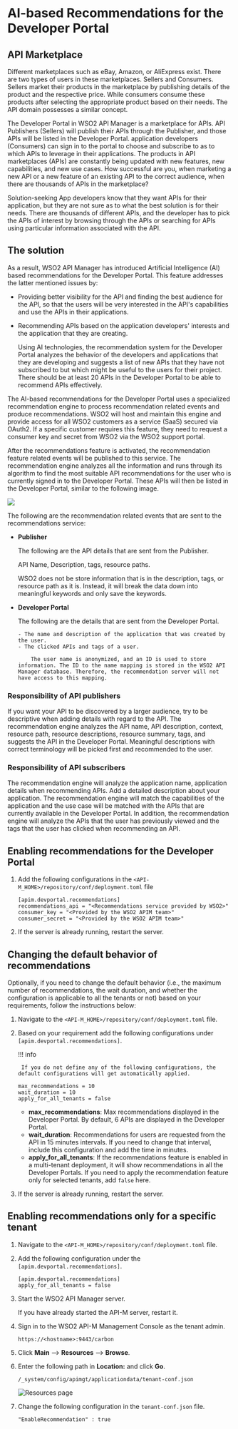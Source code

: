 
# AI-based Recommendations for the Developer Portal

## API Marketplace

Different marketplaces such as eBay, Amazon, or AliExpress exist. There are two types of users in these marketplaces. Sellers and Consumers. Sellers market their products in the marketplace by publishing details of the product and the respective price. While consumers consume these products after selecting the appropriate product based on their needs. The API domain possesses a similar concept. 

The Developer Portal in WSO2 API Manager is a marketplace for APIs. API Publishers (Sellers) will publish their APIs through the Publisher, and those APIs will be listed in the Developer Portal. application developers (Consumers) can sign in to the portal to choose and subscribe to as to which APIs to leverage in their applications. The products in API marketplaces (APIs) are constantly being updated with new features, new capabilities, and new use cases. How successful are you, when marketing a new API or a new feature of an existing API to the correct audience, when there are thousands of APIs in the marketplace?

Solution-seeking App developers know that they want APIs for their application, but they are not sure as to what the best solution is for their needs. There are thousands of different APIs, and the developer has to pick the APIs of interest by browsing through the APIs or searching for APIs using particular information associated with the API. 

## The solution

As a result, WSO2 API Manager has introduced Artificial Intelligence (AI) based recommendations for the Developer Portal. This feature addresses the latter mentioned issues by: 

- Providing better visibility for the API and finding the best audience for the API, so that the users will be very interested in the API's capabilities and use the APIs in their applications.
- Recommending APIs based on the application developers' interests and the application that they are creating.

    Using AI technologies, the recommendation system for the Developer Portal analyzes the behavior of the developers and applications that they are developing and suggests a list of new APIs that they have not subscribed to but which might be useful to the users for their project. There should be at least 20 APIs in the Developer Portal to be able to recommend APIs effectively.

The AI-based recommendations for the Developer Portal uses a specialized recommendation engine to process recommendation related events and produce recommendations. WSO2 will host and maintain this engine and provide access for all WSO2 customers as a service (SaaS) secured via OAuth2. If a specific customer requires this feature, they need to request a consumer key and secret from WSO2 via the WSO2 support portal. 

After the recommendations feature is activated, the recommendation feature related events will be published to this service. The recommendation engine analyzes all the information and runs through its algorithm to find the most suitable API recommendations for the user who is currently signed in to the Developer Portal. These APIs will then be listed in the Developer Portal, similar to the following image.

![](../assets/img/api-recommendations.png)

The following are the recommendation related events that are sent to the recommendations service:

-  **Publisher**

    The following are the API details that are sent from the Publisher. 

    API Name, Description, tags, resource paths. 
    
    WSO2 does not be store information that is in the description, tags, or resource path as it is. Instead, it will break the data down into meaningful keywords and only save the keywords.

- **Developer Portal**

    The following are the details that are sent from the Developer Portal.  
  
      - The name and description of the application that was created by the user. 
      - The clicked APIs and tags of a user. 
  
          The user name is anonymized, and an ID is used to store information. The ID to the name mapping is stored in the WSO2 API Manager database. Therefore, the recommendation server will not have access to this mapping.

### Responsibility of API publishers
If you want your API to be discovered by a larger audience, try to be descriptive when adding details with regard to the API. The recommendation engine analyzes the API name, API description, context, resource path, resource descriptions, resource summary, tags, and suggests the API in the Developer Portal. Meaningful descriptions with correct terminology will be picked first and recommended to the user.

### Responsibility of API subscribers
The recommendation engine will analyze the application name, application details when recommending APIs. Add a detailed description about your application. The recommendation engine will match the capabilities of the application and the use case will be matched with the APIs that are currently available in the Developer Portal. In addition, the recommendation engine will analyze the APIs that the user has previously viewed and the tags that the user has clicked when recommending an API. 

## Enabling recommendations for the Developer Portal

1. Add the following configurations in the `<API-M_HOME>/repository/conf/deployment.toml` file 

      ```
      [apim.devportal.recommendations]
      recommendations_api = "<Recommendations service provided by WSO2>"
      consumer_key = "<Provided by the WSO2 APIM team>"
      consumer_secret = "<Provided by the WSO2 APIM team>"
      ```

2.  If the server is already running, restart the server.

## Changing the default behavior of recommendations

Optionally, if you need to change the default behavior (i.e., the maximum number of recommendations, the wait duration, and whether the configuration is applicable to all the tenants or not) based on your requirements, follow the instructions below:

1. Navigate to the `<API-M_HOME>/repository/conf/deployment.toml` file.

2. Based on your requirement add the following configurations under `[apim.devportal.recommendations]`.

    !!! info

        If you do not define any of the following configurations, the default configurations will get automatically applied.

      ```
      max_recommendations = 10
      wait_duration = 10
      apply_for_all_tenants = false
      ```

    - **max_recommendations**: Max recommendations displayed in the Developer Portal. By default, 6 APIs are displayed in the Developer Portal.
    - **wait_duration**: Recommendations for users are requested from the API in 15 minutes intervals. If you need to change that interval, include this configuration and add the time in minutes.
    - **apply_for_all_tenants**: If the recommendations feature is enabled in a multi-tenant deployment, it will show recommendations in all the Developer Portals. If you need to apply the recommendation feature only for selected tenants, add `false` here. 

2.  If the server is already running, restart the server.

## Enabling recommendations only for a specific tenant

1. Navigate to the `<API-M_HOME>/repository/conf/deployment.toml` file.

2. Add the following configuration under the `[apim.devportal.recommendations]`.

      ```
      [apim.devportal.recommendations]
      apply_for_all_tenants = false
      ```

3. Start the WSO2 API Manager server.

    If you have already started the API-M server, restart it.

3. Sign in to the WSO2 API-M Management Console as the tenant admin.

      `https://<hostname>:9443/carbon`

4. Click **Main** --> **Resources** --> **Browse**.

5. Enter the following path in **Location:** and click **Go**.

      `/_system/config/apimgt/applicationdata/tenant-conf.json`
    
    ![Resources page]({{base_path}}/assets/img/learn/tenant-config.png)

6. Change the following configuration in the `tenant-conf.json` file.  

    `"EnableRecommendation" : true`